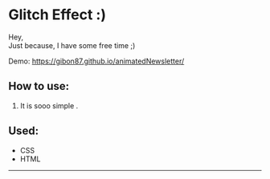 # <h1>Glitch Effect :)</h1>

<p> Hey,<br>
Just because, I have some free time ;) </p>

Demo: https://gibon87.github.io/animatedNewsletter/

<h2>How to use: </h2>
<ol>
  <li>It is sooo simple .</li>
</ol>

<h2>Used:</h2>
<ul>
  <li>CSS</li>
  <li>HTML</li>
</ul>

<hr>
